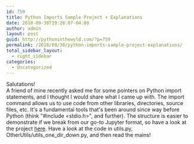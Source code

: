 ```yaml
---
id: 759
title: Python Imports Sample Project + Explanations
date: 2018-09-30T19:28:07-04:00
author: admin
layout: post
guid: http://pythoninthewyld.com/?p=759
permalink: /2018/09/30/python-imports-sample-project-explanations/
total_sidebar_layout:
  - right_sidebar
categories:
  - Uncategorized
---
```

Salutations!  
A friend of mine recently asked me for some pointers on Python import statements, and I thought I would share what I came up with. The import command allows us to use code from other libraries, directories, source files, etc. It's a fundamental tools that's been around since way before Python (think "#include <stdio.h>", and further). The structure is easier to demonstrate if we break from our go-to Jupyter format, so have a look at the project [here](https://github.com/sweeney-th/importsExample). Have a look at the code in utils.py, OtherUtils/utils\_one\_dir_down.py, and then read the mains!